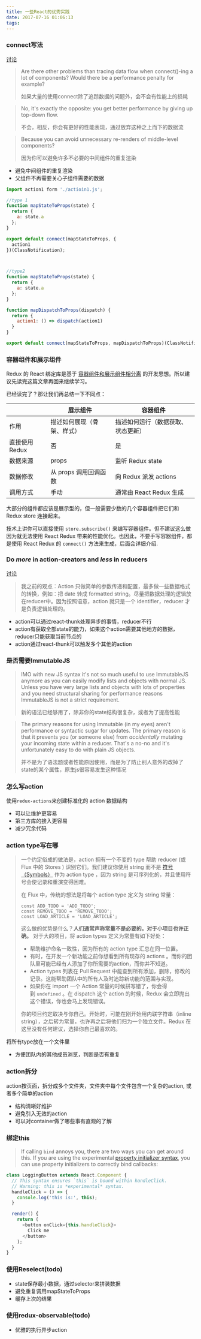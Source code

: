 ```yaml
---
title: 一些React的优秀实践
date: 2017-07-16 01:06:13
tags:
---
```


### connect写法

[讨论](https://github.com/reactjs/redux/issues/419)

> Are there other problems than tracing data flow when connect()-ing a lot of components? Would there be a performance penalty for example?
>
> 如果大量的使用connect除了追踪数据的问题外，会不会有性能上的损耗

> No, it's exactly the opposite: you get better performance by giving up top-down flow.
>
> 不会，相反，你会有更好的性能表现，通过放弃这种之上而下的数据流

> Because you can avoid unnecessary re-renders of middle-level components?
>
> 因为你可以避免许多不必要的中间组件的重复渲染

* 避免中间组件的重复渲染
* 父组件不再需要关心子组件需要的数据

```javascript
import action1 form './actioin1.js';

//type 1
function mapStateToProps(state) {
  return {
    a: state.a
  };
}

export default connect(mapStateToProps, {
  action1
})(ClassNotification);



//type2
function mapStateToProps(state) {
  return {
    a: state.a
  };
}

function mapDispatchToProps(dispatch) {
  return {
    action1: () => dispatch(action1)
  }
}

export default connect(mapStateToProps, mapDispatchToProps)(ClassNotification);

```





### 容器组件和展示组件

Redux 的 React 绑定库是基于 [容器组件和展示组件相分离](https://medium.com/@dan_abramov/smart-and-dumb-components-7ca2f9a7c7d0) 的开发思想。所以建议先读完这篇文章再回来继续学习。

已经读完了？那让我们再总结一下不同点：

|            | 展示组件           | 容器组件               |
| ---------- | -------------- | ------------------ |
| 作用         | 描述如何展现（骨架、样式）  | 描述如何运行（数据获取、状态更新）  |
| 直接使用 Redux | 否              | 是                  |
| 数据来源       | props          | 监听 Redux state     |
| 数据修改       | 从 props 调用回调函数 | 向 Redux 派发 actions |
| 调用方式       | 手动             | 通常由 React Redux 生成 |

大部分的组件都应该是展示型的，但一般需要少数的几个容器组件把它们和 Redux store 连接起来。

技术上讲你可以直接使用 `store.subscribe()` 来编写容器组件。但不建议这么做因为就无法使用 React Redux 带来的性能优化。也因此，不要手写容器组件，都是使用 React Redux 的 `connect()` 方法来生成，后面会详细介绍.



### Do *more* in action-creators and *less* in reducers

[讨论](https://github.com/reactjs/redux/issues/1171)

> 我之前的观点：Action 只做简单的参数传递和配置，最多做一些数据格式的转换，例如：把 date 转成 formatted string。尽量把数据处理的逻辑放在reducer中。因为按照语意，action 就只是一个 identifier，reducer 才是负责逻辑处理的。

* action可以通过react-thunk处理异步的事情，reducer不行
* action有获取全部state的能力，如果这个action需要其他地方的数据，reducer只能获取当前节点的
* action通过react-thunk可以触发多个其他的action



### 是否需要ImmutableJS

>IMO with new JS syntax it's not so much useful to use ImmutableJS anymore as you can easily modify lists and objects with normal JS. Unless you have very large lists and objects with lots of properties and you need structural sharing for performance reasons ImmutableJS is not a strict requirement.
>
>新的语法已经够用了，除非你的state结构很复杂，或者为了提高性能

> The primary reasons for using Immutable (in my eyes) aren't performance or syntactic sugar for updates. The primary reason is that it prevents you (or someone else) from *accidentally* mutating your incoming state within a reducer. That's a no-no and it's unfortunately easy to do with plain JS objects.
>
> 并不是为了语法题或者性能原因使用，而是为了防止别人意外的改掉了state的某个属性，原生js很容易发生这种情况


### 怎么写action

使用`redux-actions`来创建标准化的 action 数据结构

* 可以让维护更容易
* 第三方库的接入更容易
* 减少冗余代码



### action type写在哪

> 一个约定俗成的做法是，action 拥有一个不变的 type 帮助 reducer (或 Flux 中的 Stores ) 识别它们。我们建议你使用 string 而不是 [符号（Symbols）](https://developer.mozilla.org/en/docs/Web/JavaScript/Reference/Global_Objects/Symbol) 作为 action type ，因为 string 是可序列化的，并且使用符号会使记录和重演变得困难。
>
> 在 Flux 中，传统的想法是将每个 action type 定义为 string 常量：
>
> ```
> const ADD_TODO = 'ADD_TODO';
> const REMOVE_TODO = 'REMOVE_TODO';
> const LOAD_ARTICLE = 'LOAD_ARTICLE';
> ```
>
> 这么做的优势是什么？**人们通常声称常量不是必要的。对于小项目也许正确。** 对于大的项目，将 action types 定义为常量有如下好处：
>
> - 帮助维护命名一致性，因为所有的 action type 汇总在同一位置。
> - 有时，在开发一个新功能之前你想看到所有现存的 actions 。而你的团队里可能已经有人添加了你所需要的action，而你并不知道。
> - Action types 列表在 Pull Request 中能查到所有添加，删除，修改的记录。这能帮助团队中的所有人及时追踪新功能的范围与实现。
> - 如果你在 import 一个 Action 常量的时候拼写错了，你会得到 `undefined` 。在 dispatch 这个 action 的时候，Redux 会立即抛出这个错误，你也会马上发现错误。
>
> 你的项目约定取决与你自己。开始时，可能在刚开始用内联字符串（inline string），之后转为常量，也许再之后将他们归为一个独立文件。Redux 在这里没有任何建议，选择你自己最喜欢的。

将所有type放在一个文件里

* 方便团队内的其他成员浏览，判断是否有重复



### action拆分

action按页面，拆分成多个文件夹，文件夹中每个文件包含一个复杂的action, 或者多个简单的action

* 结构清晰好维护
* 避免引入无效的action
* 可以对container做了哪些事有直观的了解



### 绑定this

> If calling `bind` annoys you, there are two ways you can get around this. If you are using the experimental [property initializer syntax](https://babeljs.io/docs/plugins/transform-class-properties/), you can use property initializers to correctly bind callbacks:

```javascript
class LoggingButton extends React.Component {
  // This syntax ensures `this` is bound within handleClick.
  // Warning: this is *experimental* syntax.
  handleClick = () => {
    console.log('this is:', this);
  }

  render() {
    return (
      <button onClick={this.handleClick}>
        Click me
      </button>
    );
  }
}
```


### 使用Reselect(todo)

* state保存最小数据，通过selector来拼装数据
* 避免重复调用mapStateToProps
* 缓存上次的结果

### 使用redux-observable(todo)

* 优雅的执行异步action
